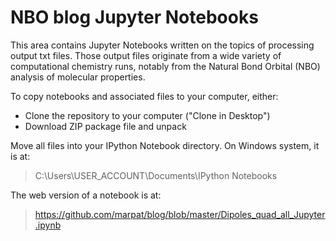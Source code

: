 NBO blog Jupyter Notebooks
================

This area contains Jupyter Notebooks written on the topics of processing output txt files. 
Those output files originate from a wide variety of computational chemistry runs, notably from the Natural Bond Orbital (NBO) 
analysis of molecular properties.

To copy notebooks and associated files to your computer, either:

+    Clone the repository to your computer ("Clone in Desktop")
+    Download ZIP package file and unpack

Move all files into your IPython Notebook directory. On Windows system, it is at:
> C:\Users\USER_ACCOUNT\Documents\IPython Notebooks

The web version of a notebook is at:
> https://github.com/marpat/blog/blob/master/Dipoles_quad_all_Jupyter.ipynb

